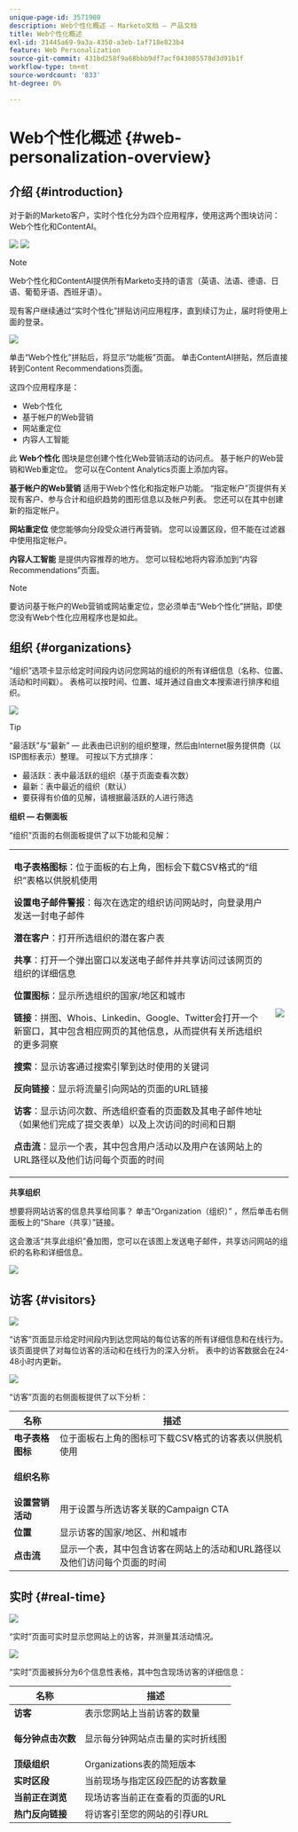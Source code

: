 ```yaml
---
unique-page-id: 3571900
description: Web个性化概述 — Marketo文档 — 产品文档
title: Web个性化概述
exl-id: 31445a69-9a3a-4350-a3eb-1af718e823b4
feature: Web Personalization
source-git-commit: 431bd258f9a68bbb9df7acf043085578d3d91b1f
workflow-type: tm+mt
source-wordcount: '833'
ht-degree: 0%

---
```


# Web个性化概述 {#web-personalization-overview}

## 介绍 {#introduction}

对于新的Marketo客户，实时个性化分为四个应用程序，使用这两个图块访问：Web个性化和ContentAI。

![](assets/pasted-image-at-2016-03-23-02-45-pm.png) ![](assets/mlm-homepage-content-ai-281-29.png)

>[!NOTE]
>
>Web个性化和ContentAI提供所有Marketo支持的语言（英语、法语、德语、日语、葡萄牙语、西班牙语）。

现有客户继续通过“实时个性化”拼贴访问应用程序，直到续订为止，届时将使用上面的登录。

![](assets/image2016-2-9-8-3a52-3a32.png)

单击“Web个性化”拼贴后，将显示“功能板”页面。 单击ContentAI拼贴，然后直接转到Content Recommendations页面。

这四个应用程序是：

* Web个性化
* 基于帐户的Web营销
* 网站重定位
* 内容人工智能

此 **Web个性化** 图块是您创建个性化Web营销活动的访问点。 基于帐户的Web营销和Web重定位。 您可以在Content Analytics页面上添加内容。

**基于帐户的Web营销** 适用于Web个性化和指定帐户功能。 “指定帐户”页提供有关现有客户、参与合计和组织趋势的图形信息以及帐户列表。 您还可以在其中创建新的指定帐户。

**网站重定位** 使您能够向分段受众进行再营销。 您可以设置区段，但不能在过滤器中使用指定帐户。

**内容人工智能** 是提供内容推荐的地方。 您可以轻松地将内容添加到“内容Recommendations”页面。

>[!NOTE]
>
>要访问基于帐户的Web营销或网站重定位，您必须单击“Web个性化”拼贴，即使您没有Web个性化应用程序也是如此。

## 组织 {#organizations}

“组织”选项卡显示给定时间段内访问您网站的组织的所有详细信息（名称、位置、活动和时间戳）。 表格可以按时间、位置、域并通过自由文本搜索进行排序和组织。

![](assets/image2014-11-10-19-3a23-3a18.png)

>[!TIP]
>
>“最活跃”与“最新” — 此表由已识别的组织整理，然后由Internet服务提供商（以ISP图标表示）整理。 可按以下方式排序：
>
>* 最活跃：表中最活跃的组织（基于页面查看次数）
>* 最新：表中最近的组织（默认）
>* 要获得有价值的见解，请根据最活跃的人进行筛选

**组织 — 右侧面板**

“组织”页面的右侧面板提供了以下功能和见解：

<table> 
 <tbody> 
  <tr> 
   <td><p><strong>电子表格图标</strong>：位于面板的右上角，图标会下载CSV格式的“组织”表格以供脱机使用</p><p><strong>设置电子邮件警报</strong>：每次在选定的组织访问网站时，向登录用户发送一封电子邮件</p><p><strong>潜在客户</strong>：打开所选组织的潜在客户表</p><p><strong>共享</strong>：打开一个弹出窗口以发送电子邮件并共享访问过该网页的组织的详细信息</p><p><strong>位置图标</strong>：显示所选组织的国家/地区和城市</p><p><strong>链接</strong>：拼图、Whois、Linkedin、Google、Twitter会打开一个新窗口，其中包含相应网页的其他信息，从而提供有关所选组织的更多洞察</p><p><strong>搜索</strong>：显示访客通过搜索引擎到达时使用的关键词</p><p><strong>反向链接</strong>：显示将流量引向网站的页面的URL链接</p><p><strong>访客</strong>：显示访问次数、所选组织查看的页面数及其电子邮件地址（如果他们完成了提交表单）以及上次访问的时间和日期</p><p><strong>点击流</strong>：显示一个表，其中包含用户活动以及用户在该网站上的URL路径以及他们访问每个页面的时间</p></td> 
   <td><img src="assets/image2014-11-10-19-3a22-3a47.png" data-linked-resource-id="5046291" data-linked-resource-type="attachment" data-base-url="https://docs.marketo.com" data-linked-resource-container-id="3571900"></td> 
  </tr> 
 </tbody> 
</table>

**共享组织**

想要将网站访客的信息共享给同事？ 单击“Organization（组织）” ，然后单击右侧面板上的“Share（共享）”链接。

这会激活“共享此组织”叠加图，您可以在该图上发送电子邮件，共享访问网站的组织的名称和详细信息。

![](assets/image2014-11-10-19-3a25-3a42.png)

## 访客 {#visitors}

![](assets/wp-vis.jpg)

“访客”页面显示给定时间段内到达您网站的每位访客的所有详细信息和在线行为。 该页面提供了对每位访客的活动和在线行为的深入分析。 表中的访客数据会在24-48小时内更新。

![](assets/image2014-11-10-19-3a45-3a49.png)

“访客”页面的右侧面板提供了以下分析：

<table> 
 <thead> 
  <tr> 
   <th colspan="1" rowspan="1">名称</th> 
   <th colspan="1" rowspan="1">描述</th> 
  </tr> 
 </thead> 
 <tbody> 
  <tr> 
   <td colspan="1" rowspan="1"><strong>电子表格图标</strong></td> 
   <td colspan="1" rowspan="1">位于面板右上角的图标可下载CSV格式的访客表以供脱机使用</td> 
  </tr> 
  <tr> 
   <td colspan="1" rowspan="1"><p><strong>组织名称</strong></p></td> 
   <td colspan="1" rowspan="1"> </td> 
  </tr> 
  <tr> 
   <td colspan="1" rowspan="1"><strong>设置营销活动</strong></td> 
   <td colspan="1" rowspan="1">用于设置与所选访客关联的Campaign CTA</td> 
  </tr> 
  <tr> 
   <td colspan="1"><strong>位置</strong></td> 
   <td colspan="1">显示访客的国家/地区、州和城市</td> 
  </tr> 
  <tr> 
   <td colspan="1" rowspan="1"><strong>点击流</strong></td> 
   <td colspan="1" rowspan="1">显示一个表，其中包含访客在网站上的活动和URL路径以及他们访问每个页面的时间</td> 
  </tr> 
 </tbody> 
</table>

## 实时 {#real-time}

![](assets/wp-real.jpg)

“实时”页面可实时显示您网站上的访客，并测量其活动情况。

![](assets/image2014-11-10-19-3a49-3a55.png)

“实时”页面被拆分为6个信息性表格，其中包含现场访客的详细信息：

<table> 
 <thead> 
  <tr> 
   <th colspan="1" rowspan="1">名称</th> 
   <th colspan="1" rowspan="1">描述</th> 
  </tr> 
 </thead> 
 <tbody> 
  <tr> 
   <td colspan="1" rowspan="1"><strong>访客</strong></td> 
   <td colspan="1" rowspan="1"> 表示您网站上当前访客的数量</td> 
  </tr> 
  <tr> 
   <td colspan="1" rowspan="1"><p><strong>每分钟点击次数</strong></p></td> 
   <td colspan="1" rowspan="1"> 显示每分钟网站点击量的实时折线图</td> 
  </tr> 
  <tr> 
   <td colspan="1" rowspan="1"><strong>顶级组织</strong></td> 
   <td colspan="1" rowspan="1">Organizations表的简短版本</td> 
  </tr> 
  <tr> 
   <td colspan="1"><strong>实时区段</strong></td> 
   <td colspan="1">当前现场与指定区段匹配的访客数量</td> 
  </tr> 
  <tr> 
   <td colspan="1"><strong>当前正在浏览</strong></td> 
   <td colspan="1">现场访客当前正在查看的页面的URL</td> 
  </tr> 
  <tr> 
   <td colspan="1" rowspan="1"><strong>热门反向链接</strong></td> 
   <td colspan="1" rowspan="1">将访客引至您的网站的引荐URL</td> 
  </tr> 
 </tbody> 
</table>
